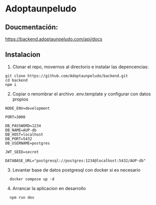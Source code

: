 
# Adoptaunpeludo

## Doucmentación:
https://backend.adoptaunpeludo.com/api/docs

## Instalacion

1. Clonar el repo, movernos al directorio e instalar las depencencias:

```
git clone https://github.com/Adoptaunpeludo/backend.git
cd backend
npm i
```

2. Copiar o renombrar el archivo .env.template y configurar con datos propios

```
NODE_ENV=development

PORT=3000

DB_PASSWORD=1234
DB_NAME=AUP-db
DB_HOST=localhost
DB_PORT=5432
DB_USERNAME=postgres

JWT_SEED=secret

DATABASE_URL="postgresql://postgres:1234@localhost:5432/AUP-db"
```

3. Levantar base de datos postgresql con docker si es necesario

```
  docker compose up -d
```

4. Arrancar la aplicacion en desarrollo

```
  npm run dev
```
